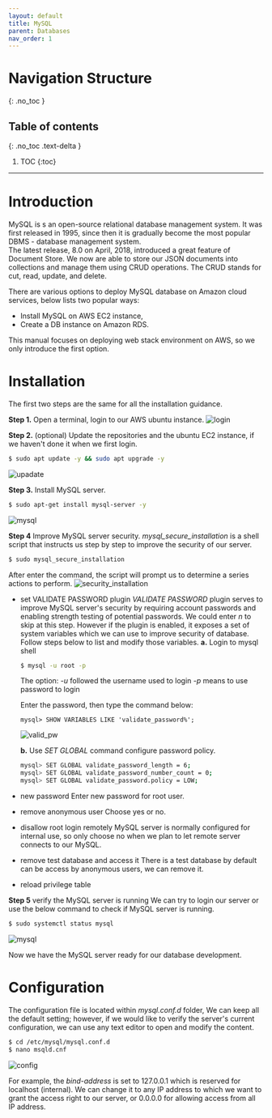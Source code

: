 ```yaml
---
layout: default
title: MySQL
parent: Databases
nav_order: 1
---
```


# Navigation Structure
{: .no_toc }

## Table of contents
{: .no_toc .text-delta }

1. TOC
{:toc}

---

# Introduction
MySQL is s an open-source relational database management system. It was first released in 1995, since then it is gradually become the most popular DBMS - database management system.  
The latest release, 8.0 on April, 2018, introduced a great feature of Document Store. We now are able to store our JSON documents into collections and manage them using CRUD operations. The CRUD stands for cut, read, update, and delete.

There are various options to deploy MySQL database on Amazon cloud services, below lists two popular ways:
- Install MySQL on AWS EC2 instance,
- Create a DB instance on Amazon RDS.  
  
This manual focuses on deploying web stack environment on AWS, so we only introduce the first option.

# Installation
The first two steps are the same for all the installation guidance.

**Step 1.** Open a terminal, login to our AWS ubuntu instance.
![login](../../assets/images/login.png)

**Step 2.** (optional) Update the repositories and the ubuntu EC2 instance, if we haven't done it when we first login.
```bash
$ sudo apt update -y && sudo apt upgrade -y
```
![upadate](../../assets/images/update.png)

**Step 3.** Install MySQL server.
```bash
$ sudo apt-get install mysql-server -y
```
![mysql](../../assets/images/install-mysql.png)

**Step 4** Improve MySQL server security.
*mysql_secure_installation* is a shell script that instructs us step by step to improve the security of our server.

```bash
$ sudo mysql_secure_installation
```
After enter the command, the script will prompt us to determine a series actions to perform.
![security_installation](../../assets/images/security_installation.png)
- set VALIDATE PASSWORD plugin
    *VALIDATE PASSWORD* plugin serves to improve MySQL server's security by requiring account passwords and enabling strength testing of potential passwords.
    We could enter *n* to skip at this step. However if the plugin is enabled, it exposes a set of system variables which we can use to improve security of database. Follow steps below to list and modify those variables.
    **a.** Login to mysql shell
    ```bash
    $ mysql -u root -p
    ```
    The option:
    *-u* followed the username used to login 
    *-p* means to use password to login  

    Enter the password, then type the command below:
    ```mysql
    mysql> SHOW VARIABLES LIKE 'validate_password%';
    ``` 
    
    ![valid_pw](../../assets/images/validate_password.png)

    **b.** Use *SET GLOBAL* command configure password policy.
    ```bash
    mysql> SET GLOBAL validate_password_length = 6;
    mysql> SET GLOBAL validate_password_number_count = 0;
    mysql> SET GLOBAL validate_password.policy = LOW;
    ```
- new password
  Enter new password for root user.
- remove anonymous user
  Choose yes or no.
- disallow root login remotely
  MySQL server is normally configured for internal use, so only choose no when we plan to let remote server connects to our MySQL.
- remove test database and access it
  There is a test database by default can be access by anonymous users, we can remove it.
- reload privilege table

**Step 5** verify the MySQL server is running
We can try to login our server or use the below command to check if MySQL server is running.
```bash
$ sudo systemctl status mysql
```
![mysql](../../assets/images/sql_running.png)

Now we have the MySQL server ready for our database development.

# Configuration
The configuration file is located within *mysql.conf.d* folder, We can keep all the default setting; however, if we would like to verify the server's current configuration, we can use any text editor to open and modify the content.

```bash
$ cd /etc/mysql/mysql.conf.d
$ nano msqld.cnf
```
![config](../../assets/images/sql_conf_1.png)

For example, the *bind-address* is set to 127.0.0.1 which is reserved for localhost (internal). We can change it to any IP address to which we want to grant the access right to our server, or 0.0.0.0 for allowing access from all IP address.
